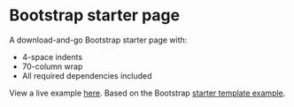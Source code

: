 Bootstrap starter page 
======================

A download-and-go Bootstrap starter page with: 

- 4-space indents
- 70-column wrap
- All required dependencies included

View a live example [here][eg]. Based on the Bootstrap 
[starter template example][bootstrap-eg].    

[eg]:http://robatron.github.com/bootstrap-starter
[bootstrap-eg]:http://twitter.github.com/bootstrap/examples/starter-template.html
    